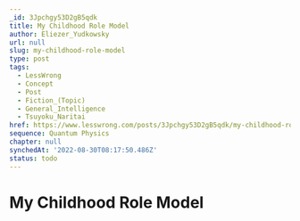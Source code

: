 ```yaml
---
_id: 3Jpchgy53D2gB5qdk
title: My Childhood Role Model
author: Eliezer_Yudkowsky
url: null
slug: my-childhood-role-model
type: post
tags:
  - LessWrong
  - Concept
  - Post
  - Fiction_(Topic)
  - General_Intelligence
  - Tsuyoku_Naritai
href: https://www.lesswrong.com/posts/3Jpchgy53D2gB5qdk/my-childhood-role-model
sequence: Quantum Physics
chapter: null
synchedAt: '2022-08-30T08:17:50.486Z'
status: todo
---
```


# My Childhood Role Model
